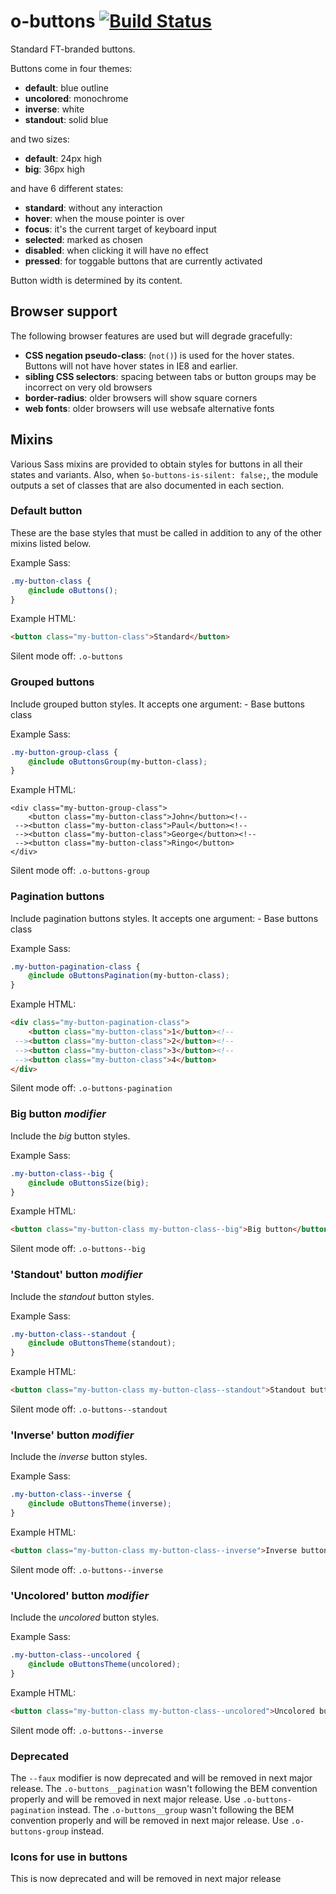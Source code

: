 # o-buttons [![Build Status](https://travis-ci.org/Financial-Times/o-buttons.png?branch=master)](https://travis-ci.org/Financial-Times/o-buttons)

Standard FT-branded buttons.

Buttons come in four themes:

* __default__: blue outline
* __uncolored__: monochrome
* __inverse__: white
* __standout__: solid blue

and two sizes:

* __default__: 24px high
* __big__: 36px high

and have 6 different states:

* __standard__: without any interaction
* __hover__: when the mouse pointer is over 
* __focus__: it's the current target of keyboard input
* __selected__: marked as chosen
* __disabled__: when clicking it will have no effect
* __pressed__: for toggable buttons that are currently activated

Button width is determined by its content.

## Browser support

The following browser features are used but will degrade gracefully:

* __CSS negation pseudo-class__: (`not()`) is used for the hover states. Buttons will not have hover states in IE8 and earlier.
* __sibling CSS selectors__: spacing between tabs or button groups may be incorrect on very old browsers
* __border-radius__: older browsers will show square corners
* __web fonts__: older browsers will use websafe alternative fonts

## Mixins

Various Sass mixins are provided to obtain styles for buttons in all their states and variants. Also, when `$o-buttons-is-silent: false;`, the module outputs a set of classes that are also documented in each section.

### Default button

These are the base styles that must be called in addition to any of the other mixins listed below.

Example Sass:

```scss
.my-button-class {
	@include oButtons();
}
```

Example HTML:

```html
<button class="my-button-class">Standard</button>
```

Silent mode off: `.o-buttons`

### Grouped buttons

Include grouped button styles. It accepts one argument:
	- Base buttons class

Example Sass:

```scss
.my-button-group-class {
	@include oButtonsGroup(my-button-class);
}
```

Example HTML:

	<div class="my-button-group-class">
	    <button class="my-button-class">John</button><!--
	 --><button class="my-button-class">Paul</button><!--
	 --><button class="my-button-class">George</button><!--
	 --><button class="my-button-class">Ringo</button>
	</div>

Silent mode off: `.o-buttons-group`

### Pagination buttons

Include pagination buttons styles. It accepts one argument:
	- Base buttons class

Example Sass:

```scss
.my-button-pagination-class {
	@include oButtonsPagination(my-button-class);
}
```

Example HTML:

```html
<div class="my-button-pagination-class">
    <button class="my-button-class">1</button><!--
 --><button class="my-button-class">2</button><!--
 --><button class="my-button-class">3</button><!--
 --><button class="my-button-class">4</button>
</div>
```

Silent mode off: `.o-buttons-pagination`

### Big button _modifier_

Include the _big_ button styles.

Example Sass:

```scss
.my-button-class--big {
	@include oButtonsSize(big);
}
```

Example HTML:

```html
<button class="my-button-class my-button-class--big">Big button</button>
```

Silent mode off: `.o-buttons--big`

### 'Standout' button _modifier_

Include the _standout_ button styles.

Example Sass:

```scss
.my-button-class--standout {
	@include oButtonsTheme(standout);
}
```

Example HTML:

```html
<button class="my-button-class my-button-class--standout">Standout button</button>
```

Silent mode off: `.o-buttons--standout`

### 'Inverse' button _modifier_

Include the _inverse_ button styles.

Example Sass:

```scss
.my-button-class--inverse {
	@include oButtonsTheme(inverse);
}
```

Example HTML:

```html
<button class="my-button-class my-button-class--inverse">Inverse button</button>
```

Silent mode off: `.o-buttons--inverse`

### 'Uncolored' button _modifier_

Include the _uncolored_ button styles.

Example Sass:

```scss
.my-button-class--uncolored {
	@include oButtonsTheme(uncolored);
}
```

Example HTML:

```html
<button class="my-button-class my-button-class--uncolored">Uncolored button</button>
```

Silent mode off: `.o-buttons--inverse`

### Deprecated

The `--faux` modifier is now deprecated and will be removed in next major release.
The `.o-buttons__pagination` wasn't following the BEM convention properly and will be removed in next major release. Use `.o-buttons-pagination` instead.
The `.o-buttons__group` wasn't following the BEM convention properly and will be removed in next major release. Use `.o-buttons-group` instead.

### Icons for use in buttons

This is now deprecated and will be removed in next major release
